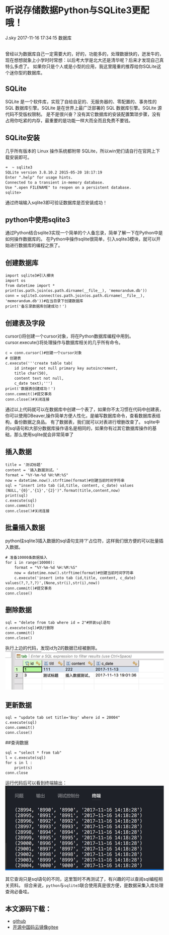 <div class="blog-article">
<h1 class="title">听说存储数据Python与SQLite3更配哦！</h1>
<span class="author">J.sky</span>
<span class="time">2017-11-16 17:34:15</span>
<span class="tag">数据库</span>
</div>
</br>

曾经以为数据库自己一定需要大的，好的，功能多的，处理数据快的，迸发牛的，现在想想就象上小学时时常想：以后考大学是北大还是清华呢？后来才发现自己真特么多虑了。
如果你只是个人或是小型的应用，我这里隆重的推荐给你SQLite这个迷你型的数据库。

## SQLite
SQLite 是一个软件库，实现了自给自足的、无服务器的、零配置的、事务性的 SQL 数据库引擎。SQLite 是在世界上最广泛部署的 SQL 数据库引擎。SQLite 源代码不受版权限制。
是不是很兴奋？没有其它数据库的安装配置繁琐步骤，没有占用你吃紧的内存，最重要的是功能一样大而全而且免费不要钱。

## SQLite安装
几乎所有版本的 Linux 操作系统都附带 SQLite，所以win党们请自行在官网上下载安装即可。

    ➜  ~ sqlite3 
    SQLite version 3.8.10.2 2015-05-20 18:17:19
    Enter ".help" for usage hints.
    Connected to a transient in-memory database.
    Use ".open FILENAME" to reopen on a persistent database.
    sqlite> 

通过终端输入sqlite3即可验证数据库是否安装成功！

## python中使用sqlite3

通过Python结合sqlite3实现一个简单的个人备忘录，简单了解一下在Python中是如何操作数据库的。
在Python中操作sqlite很简单，引入sqlite3模块，就可以开始进行数据库的编程之旅了。

## 创建数据库

    import sqlite3#引入模块
    import os
    from datetime import *
    print(os.path.join(os.path.dirname(__file__), 'memorandum.db'))
    conn = sqlite3.connect(os.path.join(os.path.dirname(__file__), 'memorandum.db'))#在当目录下创建数据库
    print('备忘录数据库创建成功！')

## 创建表及字段

cursor()将创建一个cursor对象，将在Python数据库编程中用到。
cursor.execute()将处理操作与数据库相关的几乎所有命令。

    c = conn.cursor()#创建一个cursor对象
    # 创建表
    c.execute('''create table tab(
        id integer not null primary key autoincrement,
        title char(50),
        content text not null,
        c_date text);''')
    print('数据表创建成功！')
    conn.commit()#提交事务
    conn.close()#关闭连接

通过以上代码就可以在数据库中创建一个表了，如果你不太习惯在代码中创建表，你可以使用DBeaver,操作简单方便人性化，是编写数据库命令，查看数据库表结构，备份数据之良品。
有了数据表，我们就可以对表进行增删改查了。
sqlite中的sql语句和大部分数据库操作语名是相同的，如果你有过其它数据库操作的基础，那么使用sqlite就会非常简单了

## 插入数据

    title = '测试标题'
    content = '插入数据测试。'
    format = "%Y-%m-%d %H:%M:%S"
    now = datetime.now().strftime(format)#创建当前时间字符串
    sql = "insert into tab (id,title, content, c_date) values (NULL,'{0}','{1}','{2}')".format(title,content,now)
    print(sql)
    c.execute(sql)
    conn.commit()
    conn.close()#关闭连接

## 批量插入数据

python往sqlite3插入数据的sql语句支持'?'占位符，这样我们很方便的可以批量插入数据。

    # 准备10000条数据插入
    for i in range(10000):
        format = "%Y-%m-%d %H:%M:%S"
        now = datetime.now().strftime(format)#创建当前时间字符串
        c.execute('insert into tab (id,title, content, c_date) values(?,?,?,?)',(None,str(i),str(i),now))
    conn.commit()#提交事务
    conn.close()

## 删除数据

    sql = "delete from tab where id = 2"#拼装sql语句
    c.execute(sql)#执行删除
    conn.commit()
    conn.close()

执行上边的代码，发现id为2的数据已经被删除。
![输入图片说明](/assets/images/media/upload/2017/11/Snip20171116_11.png)

## 更新数据

    sql = "update tab set title='Boy' where id = 20004"
    c.execute(sql)
    conn.commit()
    conn.close()

##查询数据

    sql = "select * from tab"
    l = c.execute(sql)
    for s in l :
        print(s)
    conn.close

运行代码后可以看到终端输出：
![输入图片说明](/assets/images/media/upload/2017/11/Snip20171116_12.png)

其它查询只是sql语句的不同，这里暂时不再测试了，有兴趣的可以查阅sql编程相关资料。
综合来说，`python`与`sqlite3`联合使用真是很方便，是数据采集入库处理查询必备哇。

## 本文源码下载：

+ [github](https://github.com/bosichong/17python.com/tree/master/sqlite3)
+ [开源中国码云镜像gitee](https://gitee.com/J_Sky/17python.com/tree/master/sqlite3)
